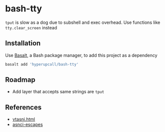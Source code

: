 # bash-tty

`tput` is slow as a dog due to subshell and exec overhead. Use functions like `tty.clear_screen` instead

## Installation

Use [Basalt](https://github.com/hyperupcall/basalt), a Bash package manager, to add this project as a dependency

```sh
basalt add 'hyperupcall/bash-tty'
```

## Roadmap

- Add layer that accepts same strings are `tput`

## References

- [vtasni.html](https://www2.ccs.neu.edu/research/gpc/VonaUtils/vona/terminal/vtansi.htm)
- [asnci-escapes](https://github.com/sindresorhus/ansi-escapes/blob/main/index.js)
